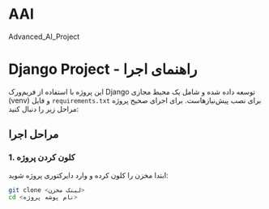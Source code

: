 # AAI
Advanced_AI_Project

# Django Project - راهنمای اجرا

این پروژه با استفاده از فریم‌ورک Django توسعه داده شده و شامل یک محیط مجازی (venv) و فایل `requirements.txt` برای نصب پیش‌نیازهاست. برای اجرای صحیح پروژه مراحل زیر را دنبال کنید:

## مراحل اجرا

### 1. کلون کردن پروژه
ابتدا مخزن را کلون کرده و وارد دایرکتوری پروژه شوید:
```bash
git clone <لینک مخزن>
cd <نام پوشه پروژه>
